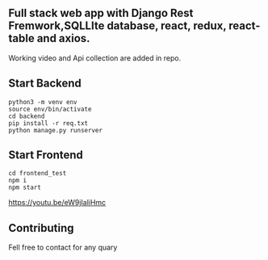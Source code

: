 
## Full stack web app with Django Rest Fremwork,SQLLIte database, react, redux, react-table and axios.

Working video and Api collection are added in repo.

## Start Backend

```
python3 -m venv env
source env/bin/activate
cd backend
pip install -r req.txt
python manage.py runserver
```


## Start Frontend

```
cd frontend_test
npm i 
npm start
```
https://youtu.be/eW9jIaliHmc


## Contributing
Fell free to contact for any quary
